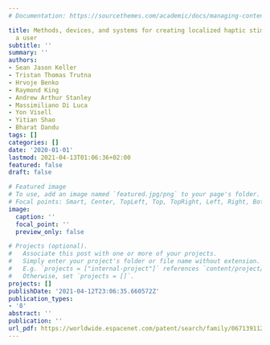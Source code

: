```yaml
---
# Documentation: https://sourcethemes.com/academic/docs/managing-content/

title: Methods, devices, and systems for creating localized haptic stimulations on
  a user
subtitle: ''
summary: ''
authors:
- Sean Jason Keller
- Tristan Thomas Trutna
- Hrvoje Benko
- Raymond King
- Andrew Arthur Stanley
- Massimiliano Di Luca
- Yon Visell
- Yitian Shao
- Bharat Dandu
tags: []
categories: []
date: '2020-01-01'
lastmod: 2021-04-13T01:06:36+02:00
featured: false
draft: false

# Featured image
# To use, add an image named `featured.jpg/png` to your page's folder.
# Focal points: Smart, Center, TopLeft, Top, TopRight, Left, Right, BottomLeft, Bottom, BottomRight.
image:
  caption: ''
  focal_point: ''
  preview_only: false

# Projects (optional).
#   Associate this post with one or more of your projects.
#   Simply enter your project's folder or file name without extension.
#   E.g. `projects = ["internal-project"]` references `content/project/deep-learning/index.md`.
#   Otherwise, set `projects = []`.
projects: []
publishDate: '2021-04-12T23:06:35.660572Z'
publication_types:
- '8'
abstract: ''
publication: ''
url_pdf: https://worldwide.espacenet.com/patent/search/family/067139112/publication/EP3738019A1?q=pn%3DEP3738019A1%3F
---
```

